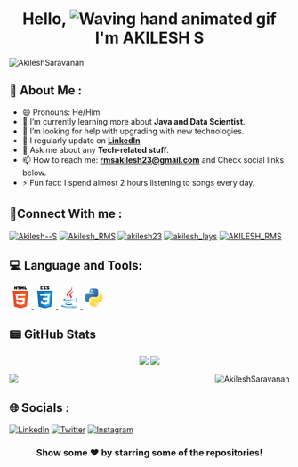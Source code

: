 <h1 align="center"> Hello, <img src="https://raw.githubusercontent.com/nixin72/nixin72/master/wave.gif" 
         alt="Waving hand animated gif"
         height="45"
         width="45" /> I'm AKILESH S</h1>
         
<p align="left"> <img src="https://komarev.com/ghpvc/?username=AkileshSaravanan&label=Views&color=blue&style=plastic&style=for-the-badge" alt="AkileshSaravanan" /> </p>

## 💫 About Me :
- 😄 Pronouns: He/Him
- 🌱 I’m currently learning more about **Java and Data Scientist**.
- 🤔 I’m looking for help with upgrading with new technologies.
- 📝 I regularly update on **<a href="https://www.linkedin.com/in/Akilesh--S">LinkedIn</a>**
- 💬 Ask me about any **Tech-related stuff**.
- 📫 How to reach me: **rmsakilesh23@gmail.com** and Check social links below.
- ⚡ Fun fact: I spend almost 2 hours listening to songs every day.

## 🔗Connect With me :
<a href="https://www.linkedin.com/in/Akilesh--S" target="blank"><img align="center" src="https://raw.githubusercontent.com/rahuldkjain/github-profile-readme-generator/master/src/images/icons/Social/linked-in-alt.svg" alt="Akilesh--S" height="30" width="40" /></a>
<a href="https://twitter.com/Akilesh_RMS" target="blank"><img align="center" src="https://raw.githubusercontent.com/rahuldkjain/github-profile-readme-generator/master/src/images/icons/Social/twitter.svg" alt="Akilesh_RMS" height="30" width="40" /></a>
<a href="https://kaggle.com/akilesh23" target="blank"><img align="center" src="https://raw.githubusercontent.com/rahuldkjain/github-profile-readme-generator/master/src/images/icons/Social/kaggle.svg" alt="akilesh23" height="30" width="40" /></a>
<a href="https://www.codechef.com/users/akilesh_lays" target="blank"><img align="center" src="https://cdn.jsdelivr.net/npm/simple-icons@3.1.0/icons/codechef.svg" alt="akilesh_lays" height="30" width="40" /></a>
<a href="https://www.hackerrank.com/Akilesh_RMS" target="blank"><img align="center" src="https://raw.githubusercontent.com/rahuldkjain/github-profile-readme-generator/master/src/images/icons/Social/hackerrank.svg" alt="AKILESH_RMS" height="30" width="40" /></a>

## 💻 Language and Tools:
<a href="https://www.w3.org/html/" target="_blank" rel="noreferrer"> <img src="https://raw.githubusercontent.com/devicons/devicon/master/icons/html5/html5-original-wordmark.svg" alt="html5" width="40" height="40"/> </a>
<a href="https://www.w3schools.com/css/" target="_blank" rel="noreferrer"> <img src="https://raw.githubusercontent.com/devicons/devicon/master/icons/css3/css3-original-wordmark.svg" alt="css3" width="40" height="40"/> </a> 
<a href="https://www.java.com" target="_blank" rel="noreferrer"> <img src="https://raw.githubusercontent.com/devicons/devicon/master/icons/java/java-original.svg" alt="java" width="40" height="40"/> </a>
<a href="https://www.python.org" target="_blank" rel="noreferrer"> <img src="https://raw.githubusercontent.com/devicons/devicon/master/icons/python/python-original.svg" alt="python" width="40" height="40"/> </a> 

## 📟 GitHub Stats
<p align="center">
	<img width="48%" src="https://github-readme-stats.vercel.app/api?username=AkileshSaravanan&show_icons=true&theme=vue" />
	<img width="48%" src="https://github-readme-streak-stats.herokuapp.com/?user=AkileshSaravanan&theme=vue" />
</p>

<p><img align="right" src="https://github-readme-stats.vercel.app/api/top-langs?username=AkileshSaravanan&show_icons=true&locale=en&layout=compact" alt="AkileshSaravanan" /></p>

[![](https://visitcount.itsvg.in/api?id=AkileshSaravanan&label=Profile%20Views&color=12&icon=0&pretty=false)](https://visitcount.itsvg.in)

## 🌐 Socials :
[![LinkedIn](https://img.shields.io/badge/LinkedIn-0077B5?style=for-the-badge&logo=linkedin&logoColor=white)](https://www.linkedin.com/in/Akilesh--S) 
[![Twitter](https://img.shields.io/twitter/follow/Akilesh?logo=Twitter&style=for-the-badge)](https://twitter.com/Akilesh_RMS)
[![Instagram](https://img.shields.io/badge/Instagram-E4405F?style=for-the-badge&logo=instagram&logoColor=white)](https://www.instagram.com/akilesh_.official/) 

<div align="center">
  
### Show some ❤️ by starring some of the repositories!
  
</div>
